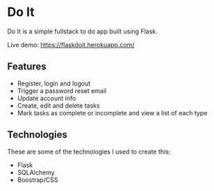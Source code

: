 # Do It

Do It is a simple fullstack to do app built using Flask.

Live demo: https://flaskdoit.herokuapp.com/

## Features
* Register, login and logout
* Trigger a password reset email
* Update account info
* Create, edit and delete tasks
* Mark tasks as complete or incomplete and view a list of each type

## Technologies
These are some of the technologies I used to create this:
* Flask
* SQLAlchemy
* Boostrap/CSS


